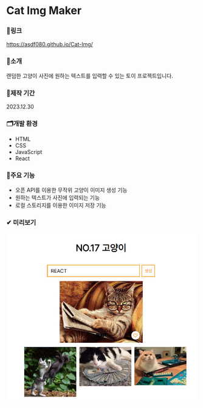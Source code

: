 # Cat Img Maker

### 🔗링크
https://asdf080.github.io/Cat-Img/

### 🔎소개
랜덤한 고양이 사진에 원하는 텍스트를 입력할 수 있는 토이 프로젝트입니다.

### 📅제작 기간
2023.12.30

### 🗂개발 환경
- HTML
- CSS
- JavaScript
- React

### 🎈주요 기능
- 오픈 API를 이용한 무작위 고양이 이미지 생성 기능
- 원하는 텍스트가 사진에 입력되는 기능
- 로컬 스토리지를 이용한 이미지 저장 기능

### ✔ 미리보기
![preview](./resources/preview.PNG)
